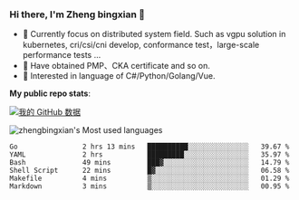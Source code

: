 ### Hi there, I'm Zheng bingxian  👋

* 📖  Currently focus on distributed system field. Such as vgpu solution in kubernetes, cri/csi/cni develop, conformance test，large-scale performance tests ...
* 🌱  Have obtained PMP、CKA certificate and so on.
* 👯  Interested in language of C#/Python/Golang/Vue.

**My public repo stats**:

[![我的 GitHub 数据](https://github-readme-stats.vercel.app/api?username=zhengbingxian&theme=merko)]()

![zhengbingxian's Most used languages](https://github-readme-stats.vercel.app/api/top-langs/?username=zhengbingxian&layout=compact&hide_border=true&langs_count=10)

<!--START_SECTION:waka-->

```text
Go                2 hrs 13 mins   ██████████░░░░░░░░░░░░░░░   39.67 %
YAML              2 hrs           █████████░░░░░░░░░░░░░░░░   35.97 %
Bash              49 mins         ███▓░░░░░░░░░░░░░░░░░░░░░   14.79 %
Shell Script      22 mins         █▓░░░░░░░░░░░░░░░░░░░░░░░   06.58 %
Makefile          4 mins          ▒░░░░░░░░░░░░░░░░░░░░░░░░   01.29 %
Markdown          3 mins          ▒░░░░░░░░░░░░░░░░░░░░░░░░   00.95 %
```

<!--END_SECTION:waka-->
